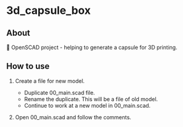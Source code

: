 # 3d_capsule_box

## About
🔻 OpenSCAD project - helping to generate a capsule for 3D printing.


## How to use
1. Create a file for new model.
   - Duplicate 00_main.scad file.
   - Rename the duplicate. This will be a file of old model.
   - Continue to work at a new model in 00_main.scad.

2. Open 00_main.scad and follow the comments.
